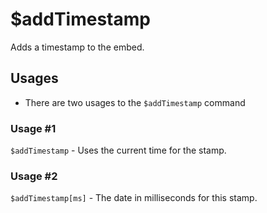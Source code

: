 # $addTimestamp
Adds a timestamp to the embed.

## Usages
- There are two usages to the `$addTimestamp` command

### Usage #1
`$addTimestamp` - Uses the current time for the stamp.

### Usage #2
`$addTimestamp[ms]` - The date in milliseconds for this stamp.

